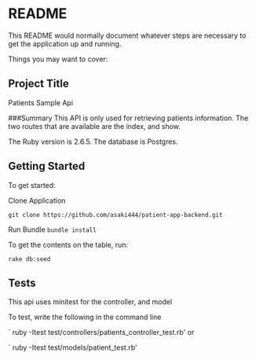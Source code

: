 # README

This README would normally document whatever steps are necessary to get the
application up and running.

Things you may want to cover:

## Project Title
Patients Sample Api

###Summary 
This API is only used for retrieving patients information. The two routes that are available are the index, and show.

The Ruby version is 2.6.5. The database is Postgres.

## Getting Started

To get started: 

Clone Application 

`git clone https://github.com/asaki444/patient-app-backend.git`

Run Bundle
`bundle install`

To get the contents on the table, run: 

`rake db:seed`


## Tests
This api uses minitest for the controller, and model

To test, write the following in the command line

` ruby -Itest test/controllers/patients_controller_test.rb'
or 

` ruby -Itest test/models/patient_test.rb'





